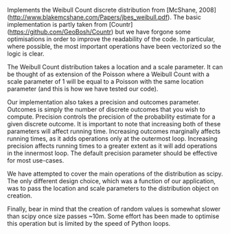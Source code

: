 Implements the Weibull Count discrete distribution from [McShane, 2008] (http://www.blakemcshane.com/Papers/jbes_weibull.pdf). The basic implementation is partly taken from [Countr] (https://github.com/GeoBosh/Countr) but we have forgone some optimisations in order to improve the readability of the code. In particular, where possible, the most important operations have been vectorized so the logic is clear.

The Weibull Count distribution takes a location and a scale parameter. It can be thought of as extension of the Poisson where a Weibull Count with a scale parameter of 1 will be equal to a Poisson with the same location parameter (and this is how we have tested our code).

Our implementation also takes a precision and outcomes parameter. Outcomes is simply the number of discrete outcomes that you wish to compute. Precision controls the precision of the probability estimate for a given discrete outcome. It is important to note that increasing both of these parameters will affect running time. Increasing outcomes marginally affects running times, as it adds operations only at the outermost loop. Increasing precision affects running times to a greater extent as it will add operations in the innermost loop. The default precision parameter should be effective for most use-cases.

We have attempted to cover the main operations of the distribution as scipy. The only different design choice, which was a function of our application, was to pass the location and scale parameters to the distribution object on creation.

Finally, bear in mind that the creation of random values is somewhat slower than scipy once size passes ~10m. Some effort has been made to optimise this operation but is limited by the speed of Python loops.
